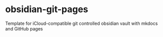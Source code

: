 # obsidian-git-pages
Template for iCloud-compatible git controlled obsidian vault with mkdocs and GitHub pages
